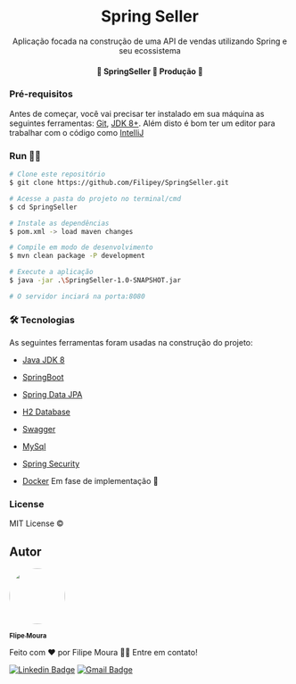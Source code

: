 <h1 align="center"> Spring Seller </h1>


<p align="center">Aplicação focada na construção de uma API de vendas utilizando Spring e seu ecossistema </p>

<h4 align="center"> 
	🚧  SpringSeller 🚀 Produção 🚧
</h4>


### Pré-requisitos

Antes de começar, você vai precisar ter instalado em sua máquina as seguintes ferramentas:
[Git](https://git-scm.com), [JDK 8+](https://www.oracle.com/br/java/technologies/javase/javase8-archive-downloads.html).
Além disto é bom ter um editor para trabalhar com o código como [IntelliJ](https://www.jetbrains.com/pt-br/idea/)

###  Run 🏃‍♂️

```bash
# Clone este repositório
$ git clone https://github.com/Filipey/SpringSeller.git

# Acesse a pasta do projeto no terminal/cmd
$ cd SpringSeller

# Instale as dependências
$ pom.xml -> load maven changes

# Compile em modo de desenvolvimento
$ mvn clean package -P development

# Execute a aplicação
$ java -jar .\SpringSeller-1.0-SNAPSHOT.jar

# O servidor inciará na porta:8080
```

### 🛠 Tecnologias

As seguintes ferramentas foram usadas na construção do projeto:

- [Java JDK 8](https://www.oracle.com/br/java/technologies/javase/javase8-archive-downloads.html)
- [SpringBoot](https://spring.io/projects/spring-boot)
- [Spring Data JPA](https://spring.io/projects/spring-data-jpa)
- [H2 Database](https://www.h2database.com/html/main.html)


- [Swagger](https://swagger.io)
- [MySql](https://dev.mysql.com/doc/)
- [Spring Security](https://spring.io/projects/spring-security)
- [Docker](https://docs.docker.com) Em fase de implementação 🤯


### License

MIT License ©

## Autor


<a href="https://github.com/Filipey">
 <img style="border-radius: 50%;" src="https://avatars.githubusercontent.com/u/85424389?s=400&u=417925037da99d2637c3714599830ae00c07c99a&v=4" width="100px;" alt=""/>
 <br />

<sub><b> Flipe Moura</b></sub></a>


Feito com ❤️ por Filipe Moura 👋🏽 Entre em contato!

[![Linkedin Badge](https://img.shields.io/badge/-Filipe-blue?style=flat-square&logo=Linkedin&logoColor=white&link=https://www.linkedin.com/in/filipeasm/)](https://www.linkedin.com/in/filipeasm/)
[![Gmail Badge](https://img.shields.io/badge/-filipeasm18@gmail.com-c14438?style=flat-square&logo=Gmail&logoColor=white&link=mailto:filipeasm18@gmail.com)](mailto:filipeasm18@gmail.com)
